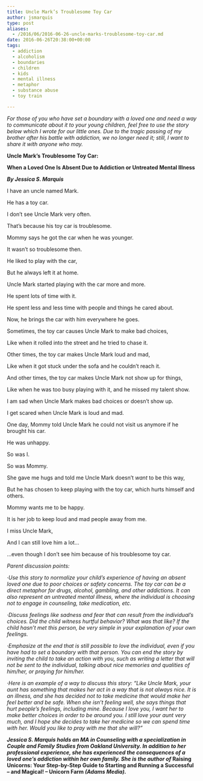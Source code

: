 ```yaml
---
title: Uncle Mark’s Troublesome Toy Car
author: jsmarquis
type: post
aliases:
  - /2016/06/2016-06-26-uncle-marks-troublesome-toy-car.md
date: 2016-06-26T20:38:00+00:00
tags:
  - addiction
  - alcoholism
  - boundaries
  - children
  - kids
  - mental illness
  - metaphor
  - substance abuse
  - toy train

---
```


_For those of you who have set a boundary with a loved one and need a way to communicate about it to your young children, feel free to use the story below which I wrote for our little ones. Due to the tragic passing of my brother after his battle with addiction, we no longer need it; still, I want to share it with anyone who may._

<b>Uncle Mark’s Troublesome Toy Car:</b>

<b>When a Loved One Is Absent Due to Addiction or Untreated Mental Illness</b>

<i><b>By Jessica S. Marquis</b></i>

I have an uncle named Mark.

He has a toy car.

I don’t see Uncle Mark very often.

That’s because his toy car is troublesome.

Mommy says he got the car when he was younger.

It wasn’t so troublesome then.

He liked to play with the car,

But he always left it at home.

Uncle Mark started playing with the car more and more.

He spent lots of time with it.

He spent less and less time with people and things he cared about.

Now, he brings the car with him everywhere he goes.

Sometimes, the toy car causes Uncle Mark to make bad choices,

Like when it rolled into the street and he tried to chase it.

Other times, the toy car makes Uncle Mark loud and mad,

Like when it got stuck under the sofa and he couldn’t reach it.

And other times, the toy car makes Uncle Mark not show up for things,

Like when he was too busy playing with it, and he missed my talent show.

I am sad when Uncle Mark makes bad choices or doesn’t show up.

I get scared when Uncle Mark is loud and mad.

One day, Mommy told Uncle Mark he could not visit us anymore if he brought his car.

He was unhappy.

So was I.

So was Mommy.

She gave me hugs and told me Uncle Mark doesn’t <i>want</i> to be this way,

But he has chosen to keep playing with the toy car, which hurts himself and others.

Mommy wants me to be happy.

It is her job to keep loud and mad people away from me.

I miss Uncle Mark,

And I can still love him a lot…

…even though I don’t see him because of his troublesome toy car.

<i>Parent discussion points:</i>

·<i>Use this story to normalize your child’s experience of having an absent loved one due to poor choices or safety concerns. The toy car can be a direct metaphor for drugs, alcohol, gambling, and other addictions. It can also represent an untreated mental illness, where the individual is choosing not to engage in counseling, take medication, etc. </i>

·<i>Discuss feelings like sadness and fear that can result from the individual’s choices. Did the child witness hurtful behavior? What was that like? If the child hasn’t met this person, be very simple in your explanation of your own feelings.</i>

·<i>Emphasize at the end that is still possible to love the individual, even if you have had to set a boundary with that person. You can end the story by inviting the child to take an action with you, such as writing a letter that will not be sent to the individual, talking about nice memories and qualities of him/her, or praying for him/her. </i>

·<i>Here is an example of a way to discuss this story: “Like Uncle Mark, your aunt has something that makes her act in a way that is not always nice. It is an illness, and she has decided not to take medicine that would make her feel better and be safe. When she isn’t feeling well, she says things that hurt people’s feelings, including mine. Because I love you, I want her to make better choices in order to be around you. I still love your aunt very much, and I hope she decides to take her medicine so we can spend time with her. Would you like to pray with me that she will?”</i>

<b><i>Jessica S. Marquis</i><i> holds an MA in Counseling with a specialization in Couple and Family Studies from Oakland University. In addition to her professional experience, she has experienced the consequences of a loved one&#8217;s addiction within her own family. She is the author of </i>Raising Unicorns: Your Step-by-Step Guide to Starting and Running a Successful &#8211; and Magical! &#8211; Unicorn Farm <i>(Adams Media).&nbsp;</i></b>
